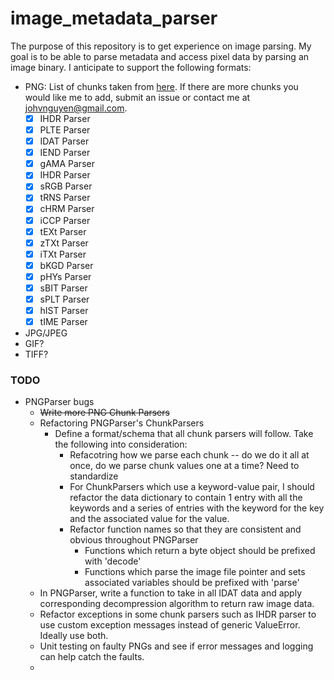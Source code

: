 # image_metadata_parser

The purpose of this repository is to get experience on image parsing. My goal is to be able to parse metadata and access pixel data by parsing an image binary.
I anticipate to support the following formats:
- PNG: List of chunks taken from [here](http://www.libpng.org/pub/png/spec/1.2/PNG-Chunks.html). If there are more chunks you would like me to add, submit an issue or contact me at <johvnguyen@gmail.com>.
	- [x] IHDR Parser
	- [x] PLTE Parser
	- [x] IDAT Parser
	- [x] IEND Parser
	- [x] gAMA Parser
	- [x] IHDR Parser
	- [x] sRGB Parser
	- [x] tRNS Parser
	- [x] cHRM Parser
	- [x] iCCP Parser
	- [x] tEXt Parser
	- [x] zTXt Parser
	- [x] iTXt Parser
	- [x] bKGD Parser
	- [x] pHYs Parser
	- [x] sBIT Parser
	- [x] sPLT Parser
	- [x] hIST Parser
	- [x] tIME Parser

- JPG/JPEG
- GIF?
- TIFF?


### TODO
- PNGParser bugs
	- ~~Write more PNG Chunk Parsers~~
	- Refactoring PNGParser's ChunkParsers
		- Define a format/schema that all chunk parsers will follow. Take the following into consideration:
			- Refacotring how we parse each chunk -- do we do it all at once, do we parse chunk values one at a time? Need to standardize
			- For ChunkParsers which use a keyword-value pair, I should refactor the data dictionary to contain 1 entry with all the keywords and a series of entries with the keyword for the key and the associated value for the value.
			- Refactor function names so that they are consistent and obvious throughout PNGParser
				- Functions which return a byte object should be prefixed with 'decode'
				- Functions which parse the image file pointer and sets associated variables should be prefixed with 'parse'
	- In PNGParser, write a function to take in all IDAT data and apply corresponding decompression algorithm to return raw image data.
	- Refactor exceptions in some chunk parsers such as IHDR parser to use custom exception messages instead of generic ValueError. Ideally use both.
	- Unit testing on faulty PNGs and see if error messages and logging can help catch the faults.
	- 
	
